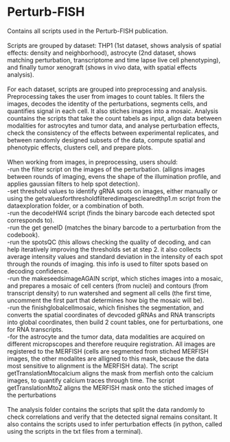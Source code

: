 # Perturb-FISH
Contains all scripts used in the Perturb-FISH publication.<br/>
<br/>
Scripts are grouped by dataset: THP1 (1st dataset, shows analysis of spatial effects: density and neighborhood), astrocyte (2nd dataset, shows matching perturbation, transcriptome and time lapse live cell phenotyping), and finally tumor xenograft (shows in vivo data, with spatial effects analysis).<br/>
<br/>
For each dataset, scripts are grouped into preprocessing and analysis. Preprocessing takes the user from images to count tables. It filers the images, decodes the identity of the perturbations,  segments cells, and quantifies signal in each cell. It also stiches images into a mosaic. Analysis countains the scripts that take the count tabels as input, align data between modalities for astrocytes and tumor data, and analyse perturbation effects, check the consistency of the effects between experimental replicates, and between randomly designed subsets of the data, compute spatial and phenotypic effects, clusters cell, and prepare plots.<br/>
<br/>
When working from images, in preprocessing, users should:<br/>
-run the filter script on the images of the perturbation. (alligns images between rounds of imaging, evens the shape of the illumination profile, and applies gaussian filters to help spot detection).<br/>
-set threshold values to identify gRNA spots on images, either manually or using the getvaluesforthresholdfilteredimagesclearedthp1.m script from the dataexploration folder, or a combination of both.<br/>
-run the decodeHW4 script (finds the binary barcode each detected spot corresponds to).<br/>
-run the get geneID (matches the binary barcode to a perturbation from the codebook).<br/>
-run the spotsQC (this allows checking the quality of decoding, and can help iteratively improving the thresholds set at step 2. it also collects average intensity values and standard deviation in the intensity of each spot through the rounds of imaging. this info is used to filter spots based on decoding confidence.<br/>
-run the makeseedsimageAGAIN script, which stiches images into a mosaic, and prepares a mosaic of cell centers (from nuclei) and contours (from transcript density) to run watershed and segment all cells (the first time, uncomment the first part that determines how big the mosaic will be).<br/>
-run the finishglobalcellmosaic, which finishes the segmentation, and converts the spatial coordinates of devcoded gRNAs and RNA transcripts into global coordinates, then build 2 count tables, one for perturbations, one for RNA transcripts.<br/>
-for the astrocyte and the tumor data, data modalities are acquired on different micropscopes and therefore reuquire registration. All images are registered to the MERFISH (cells are segmented from stiched MERFISH images, the other modalites are alligned to this mask, because the data most sensitive to alignment is the MERFISH data). The script getTranslationMtocalcium aligns the mask from merfish onto the calcium images, to quantify calcium traces through time. The script getTranslationMtoZ aligns the MERFISH mask onto the stiched images of the perturbations<br/>
<br/>
The analysis folder contains the scripts that split the data randomly to check correlations and verify that the detected signal remains consitant. It also contains the scripts used to infer perturbation effects (in python, called using the scripts in the txt files from a terminal).


